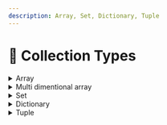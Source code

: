 ```yaml
---
description: Array, Set, Dictionary, Tuple
---
```


# 🔄 Collection Types

<details>

<summary>Array</summary>

Array bir xil turdagi qiymatlarni tartiblangan ro'yxatda saqlaydi. Xuddi shu qiymat arrayda turli pozitsiyalarda bir necha marta paydo bo'lishi mumkin.

```swift
// Empty (bo'sh) arrayni yaratish

var someInts: [Int] = []
print("Integerlar soni \(someInts.count) ta")

```

```swift
// N ta bir xil qiymatiga ega bo'lgan array yaratish

var array: [Int] = Array.init(repeating: 0, count: 4)

print(array)

// [0, 0, 0, 0]
```

```swift
// Arrayga ma`lumot qo'shish
someInts.append(3)
```

```swift
// Arraydagi malumotlarni yo'q qilish
someInts = []
```

```swift
// Array ni boshlang'ich qiymat bilan yaratish
var shoppingList: [String] = ["Eggs", "Milk"]

```

```swift
// Arrayga boshqacha uslubda ma'lmuot qo'shish

shoppingList += ["Baking Powder"]
// Endi shoppingList da 3 ta ma'lumot bor
```

```swift
// Arrayni (n) indexdagi ma'lumotini olish
print(shoppingList[0])
// Eggs
```

```swift
// Arrayni (n) indexdagi ma'lumotini o'zgartirish

shoppingList[0] = "Coffee"
print(shoppingList)

// ["Coffee", "Milk", "Baking Powder"]
```

```swift
// Arrayni n indexiga malumot kirgizish

shoppingList.insert("Apple", at: 1)
print(shoppingList)

// ["Coffee", "Apple", "Milk", "Baking Powder"]
```



</details>

<details>

<summary>Multi dimentional array</summary>

Multi dimentional array - 2 va undan ortiq o'chamga ega bo'lgan array. Masalan 2 o'lchamlik array, bizga bu array matrix yoki matritsa nomi bilan ma'lum.

```swift
// Masalan
let matrix = [[1, 2, 3], [4, 5, 6], [7, 8, 9]]

// yuridagi 2 o'lchamli array matematikada quidagicha yoziladi
// 1 2 3
// 4 5 6
// 7 8 9
```

Agar biz `(3, 2)` o'rindagi ma'lumotni olmoqchi bo'lsak (yani 8 ni). U xolda biz `matrix[2][1]` deb yozishimiz kerak bo'ladi

```swift
// Masalan

print(matrix[2][1]) // 8
```

Quida 2 o'lchamlik array ga misol

```swift
var workingHours = [  ["Week Day", "Monday", "Tuesday"],
  ["Hours", "9 AM - 5 PM", "9 AM - 5 PM"],
]

// hafta kunlari va u kunlardagi ish soatlari

let day = workingHours[0][1]
let whour = workingHours[1][1]

print("Bizning \(day) dagi ish soatimiz \(whour)")

// Biznig Monday dagi ish soatimiz 9 AM - 5 PM
```

Budan ham array kabi berilgan o'ridagi qiymatni o'zgartirish mumkin

```
// Masalan

workingHours[0][1] = "Dushamba" // "Monday" -> "Dushamba" ga o'zgardi

let day = workingHours[0][1]
let whour = workingHours[1][1]

print("Bizning \(day) dagi ish soatimiz \(whour)")

// Biznig Dushamba dagi ish soatimiz 9 AM - 5 PM
```

</details>

<details>

<summary>Set</summary>

Set arrayga o'xshash lekin unda ma\`lumotlar faqat bir marotaba uchraydi

```
// Set va Array
var meals: Set<String> = [
    "sho`rva", "osh"
]

var fruits: [String] = [
    "apple", "cherry"
]

print(meals)
// ["osh", "sho`rva"]
print(fruits)
// ["apple", "cherry"]

// farqiga misol

meals.insert("osh")
fruits.append("apple")

print(meals)
// ["osh", "sho`rva"]
print(fruits)
// ["apple", "cherry", "apple"]

```

Yuqoridagi misolda ko'ringanidek set ga o'zini ichida mavjud bo'lgan malumot qo'shilganda set uni qabul qilmadi. Arrayda esa bosh qabul qildi.\
\
Demak set o'z nomi bilan set, unda har xil narsadan bittada bo'ladi.

```
// Set ga ma`lumot qoshish

var meals: Set<String> = [
    "sho`rva", "osh"
]

meals.insert("mastava")

print(meals)
// ["sho`rva", "osh", "mastava"]

// ! setni ketma ket tarzda joylashmaydi, u ning ichidagi 
// ma`lumotlar joylashuv o'rni o'zgarib qoladi, yuqoridagi misolga o'xshab
```



</details>

<details>

<summary>Dictionary</summary>

Swift-dagi `Dictionary` kalit-qiymat juftliklari to'plami bo'lib, har bir kalit yagona xisbolanadi. U arrayga o'xshaydi, lekin elementlarga kirish indeks emas, balki kalit yordamida amalga oshiriladi. `Dictionary`dagi kalit-qiymat juftliklari tartibsizdir, ya'ni ularning lug'atga qo'shilish tartibi ular olinadigan tartibda bo'lishi kafolatlanmaydi.

Swift-da `Dictionary` kvadrat qavslar `[ ]` yordamida aniqlanadi va ularning kalit va qiymat turlari ko'rsatilishi kerak. Mana, meva nomlarini ularning narxiga ko'rsatadigan lug'at yaratish misoli:

```swift
// Masalan
// Ushbu misolda kalit turi String va qiymat turi Double.
var fruitPrices: [String: Double] = [
        "Apple": 0.5, 
        "Banana": 0.25, 
        "Orange": 0.75
]
```

Bo'sh `Dictionary` yaratish va keyinroq kalit-qiymat juftlarini qo'shish uchun qisqacha sintaksisidan ham foydalanishingiz mumkin.

```
// Masalan
var fruitPrices: [String: Double] = [:]
fruitPrices["Apple"] = 0.5
fruitPrices["Banana"] = 0.25
fruitPrices["Orange"] = 0.75

```

```
// Kvadrat qavs ichidagi kalitdan foydalanib, 
// kalit qiymatini olishingiz mumkin, 
// masalan:
let applePrice = fruitPrices["Apple"]
```

`Dictionary` dagi kalit orqali uni qiymatini o'zgartirsh mumkin

```
// Masalan

fruitPrices["Apple"] = 11
print(fruitPrices)

// endi natija
// ["Apple": 11.0, "Orange": 0.75, "Banana": 0.25]


// boshqacha uslubi ham bor u esa `updateValue` dan foydalanish

fruitPrices.updateValue(4, forKey: "Apple")
print(fruitPrices)

// endi natija
// ["Apple": 4.0, "Orange": 0.75, "Banana": 0.25]

```

`Dictionary` dagi kalit ga qiymatni `nil` berish orqali uni o'chirish mumkin yoki `removeValue` metodidan foydalanish kerak

```
// Masalan

// = nil
fruitPrices["Apple"] = nil
print(fruitPrices)

// ["Orange": 0.75, "Banana": 0.25]


// removeValue
fruitPrices.removeValue(forKey: "Banana")
print(fruitPrices)

// ["Orange": 0.75]
```



</details>

<details>

<summary>Tuple</summary>

Swift-dagi `Tuple` turli xil bo'ligan tartiblangan qiymatlar to'plamidir. Ular `array`ga o'xshaydi, lekin `tuple`dagi elementlarga indeks yordamida kirish mumkin emas, ular o'z pozitsiyalari yordamida kirishadi. `Tuple` - bu bir nechta qiymatlarni bitta qo'shma qiymatga guruhlash usuli.

Swift-da `tuple` qavslar `( )` yordamida aniqlanadi va elementlarning turlarini ko'rsatish shart emas. \
Ism va yoshni o'z ichiga olgan `tuple` yaratish misoli:

```
let person = ("John", 30)
print(person)

// ("John", 30)

print(person.0)
```

Shuningdek, `tuple`da alohida konstantalar yoki o'zgaruvchilarga ajratishingiz mumkin,&#x20;

```
// Masalan
let (name, age) = person

print(name, age)

// John 30
```

Shuningdek, `tuple` elementlariga ularning joylashuvi bo'yicha malumotni olishingiz mumkin

```
// Masalan
let name = person.0
let age = person.1

print(name, age)

// Jogn 30
```

Shuningdek, `tuple`da har bir elementdan oldin yorliqni qo'shish orqali `tuple` elementlarini nomlashingiz mumkin. Bu unga yanada o'qilishi va foydalanishni osonlashtiradi.

```
// Masalan

let person = (name: "John", age: 30)

print(person.name)
print(person.age)

// John
// 30
```



</details>
